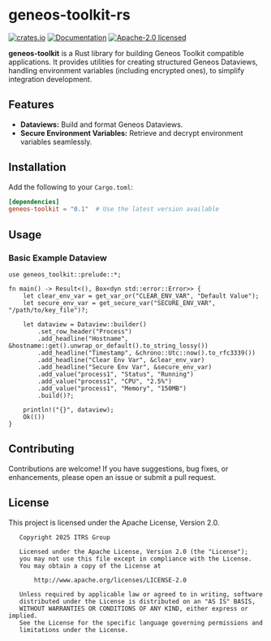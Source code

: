 # geneos-toolkit-rs

[![crates.io](https://img.shields.io/crates/v/geneos-toolkit.svg)](https://crates.io/crates/geneos-toolkit)
[![Documentation](https://docs.rs/geneos-toolkit/badge.svg)](https://docs.rs/geneos-toolkit)
[![Apache-2.0 licensed](https://img.shields.io/crates/l/geneos-toolkit.svg)](./LICENSE)

**geneos-toolkit** is a Rust library for building Geneos Toolkit compatible
applications. It provides utilities for creating structured Geneos Dataviews,
handling environment variables (including encrypted ones), to simplify
integration development.

## Features

- **Dataviews:** Build and format Geneos Dataviews.
- **Secure Environment Variables:** Retrieve and decrypt environment variables
  seamlessly.

## Installation

Add the following to your `Cargo.toml`:

```toml
[dependencies]
geneos-toolkit = "0.1"  # Use the latest version available
```

## Usage

### Basic Example Dataview

```rust,no_run
use geneos_toolkit::prelude::*;

fn main() -> Result<(), Box<dyn std::error::Error>> {
    let clear_env_var = get_var_or("CLEAR_ENV_VAR", "Default Value");
    let secure_env_var = get_secure_var("SECURE_ENV_VAR", "/path/to/key_file")?;

    let dataview = Dataview::builder()
        .set_row_header("Process")
        .add_headline("Hostname", &hostname::get().unwrap_or_default().to_string_lossy())
        .add_headline("Timestamp", &chrono::Utc::now().to_rfc3339())
        .add_headline("Clear Env Var", &clear_env_var)
        .add_headline("Secure Env Var", &secure_env_var)
        .add_value("process1", "Status", "Running")
        .add_value("process1", "CPU", "2.5%")
        .add_value("process1", "Memory", "150MB")
        .build()?;

    println!("{}", dataview);
    Ok(())
}
```

## Contributing

Contributions are welcome! If you have suggestions, bug fixes, or enhancements,
please open an issue or submit a pull request.

## License

This project is licensed under the Apache License, Version 2.0.

```text
   Copyright 2025 ITRS Group

   Licensed under the Apache License, Version 2.0 (the "License");
   you may not use this file except in compliance with the License.
   You may obtain a copy of the License at

       http://www.apache.org/licenses/LICENSE-2.0

   Unless required by applicable law or agreed to in writing, software
   distributed under the License is distributed on an "AS IS" BASIS,
   WITHOUT WARRANTIES OR CONDITIONS OF ANY KIND, either express or implied.
   See the License for the specific language governing permissions and
   limitations under the License.
```
